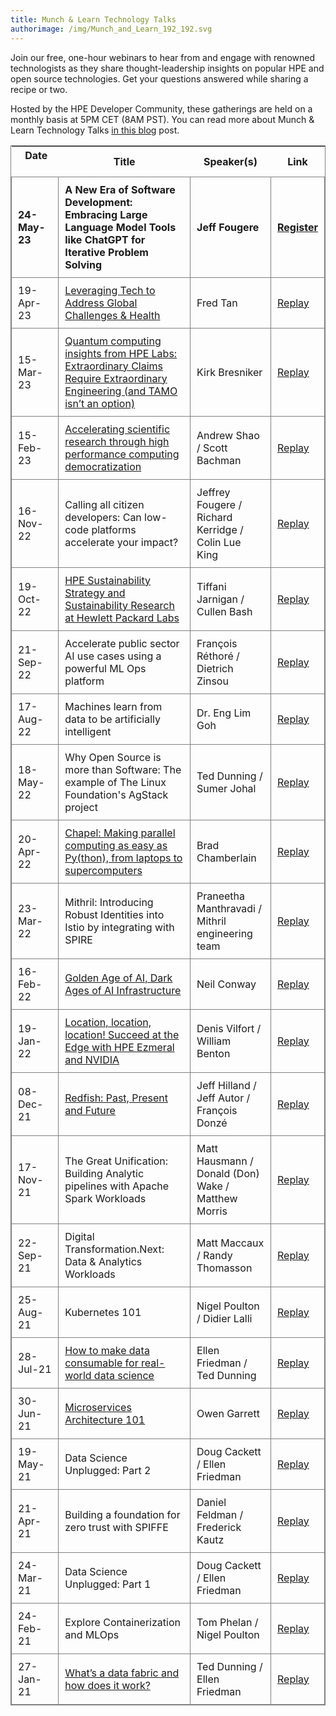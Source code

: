 ```yaml
---
title: Munch & Learn Technology Talks
authorimage: /img/Munch_and_Learn_192_192.svg
---
```

Join our free, one-hour webinars to hear from and engage with renowned technologists as they share thought-leadership insights on popular HPE and open source technologies. Get your questions answered while sharing a recipe or two.

Hosted by the HPE Developer Community, these gatherings are held on a monthly basis at 5PM CET (8AM PST). You can read more about Munch & Learn Technology Talks [in this blog](https://developer.hpe.com/blog/hpe-dev-launches-its-munch-learn-technical-talks) post.

<style>
table {
    display: block;
    width: max-content !important;
    max-width: 100%;
    overflow: auto;
     -webkit-box-shadow: none;
    -moz-box-shadow: none;
    box-shadow: none;
    border:1px solid grey;
}
td {
   -webkit-box-shadow: none;
    -moz-box-shadow: none;
    box-shadow: none;
    border:1px solid grey;
    text-align: left !important;
     font-weight: normal !important;
    padding: 10px !important;
}
thead tr:first-child td {
  -webkit-box-shadow: none;
  -moz-box-shadow: none;
  box-shadow: none;
  border:1px solid grey;
  text-align: center !important;
  padding: 20px !important;
  font-weight: bold !important;
}
</style>

| &nbsp;&nbsp;&nbsp;Date&nbsp;&nbsp; &nbsp; | Title                                                                                                                                                                                                              | Speaker(s)                                          | Link                                                                                                  |
| ----------------------------------------- | ------------------------------------------------------------------------------------------------------------------------------------------------------------------------------------------------------------------ | --------------------------------------------------- | ----------------------------------------------------------------------------------------------------- |
| **24-May-23**                             | **A New Era of Software Development: Embracing Large Language Model Tools like ChatGPT for Iterative Problem Solving**                                                                                             | **Jeff Fougere**                                    | **[Register](https://hpe.zoom.us/webinar/register/3516832841481/WN_AYFVckKZRqCKTvsycRNyGA)**          |
| 19-Apr-23                                 | [Leveraging Tech to Address Global Challenges & Health](https://hpe-developer-portal.s3.amazonaws.com/Tech+for+Good+presentation.pdf)                                                                              | Fred Tan                                            | [Replay](https://www.youtube.com/watch?v=Wu04-dz81Pc&list=PLtS6YX0YOX4f5TyRI7jUdjm7D9H4laNlF)         |
| 15-Mar-23                                 | [Quantum computing insights from HPE Labs: Extraordinary Claims Require Extraordinary Engineering (and TAMO isn’t an option)](https://hpe-developer-portal.s3.amazonaws.com/BRESNIKER+-+Dev+Community+-+Extra.pdf) | Kirk Bresniker                                      | [Replay](https://www.youtube.com/watch?v=wVY7uZstDWA&list=PLtS6YX0YOX4f5TyRI7jUdjm7D9H4laNlF&index=1) |
| 15-Feb-23                                 | [Accelerating scientific research through high performance computing democratization](https://hpe-developer-portal.s3.amazonaws.com/2023_OSS_MunchandLearn.pdf)                                                    | Andrew Shao / Scott Bachman                         | [Replay](https://www.youtube.com/watch?v=DnmhTj1PVIU&list=PLtS6YX0YOX4f5TyRI7jUdjm7D9H4laNlF)         |
| 16-Nov-22                                 | Calling all citizen developers: Can low-code platforms accelerate your impact?                                                                                                                                     | Jeffrey Fougere / Richard Kerridge / Colin Lue King | [Replay](https://www.youtube.com/watch?v=zc_54fq8PoY&list=PLtS6YX0YOX4f5TyRI7jUdjm7D9H4laNlF&index=1) |
| 19-Oct-22                                 | [HPE Sustainability Strategy and Sustainability Research at Hewlett Packard Labs](https://hpe-developer-portal.s3.amazonaws.com/HPE_Munch%26Learn_Sustainability_final.pdf)                                        | Tiffani Jarnigan / Cullen Bash                      | [Replay](https://www.youtube.com/watch?v=SUgdVsncWrk&list=PLtS6YX0YOX4f5TyRI7jUdjm7D9H4laNlF&index=1) |
| 21-Sep-22                                 | Accelerate public sector AI use cases using a powerful ML Ops platform                                                                                                                                             | François Réthoré / Dietrich Zinsou                  | [Replay](https://www.youtube.com/watch?v=5pejLKu32Js&list=PLtS6YX0YOX4f5TyRI7jUdjm7D9H4laNlF&index=1) |
| 17-Aug-22                                 | Machines learn from data to be artificially intelligent                                                                                                                                                            | Dr. Eng Lim Goh                                     | [Replay](https://youtu.be/3KOFDciS3WU&list=PLtS6YX0YOX4f5TyRI7jUdjm7D9H4laNlF&index=1)                |
| 18-May-22                                 | Why Open Source is more than Software: The example of The Linux Foundation's AgStack project                                                                                                                       | Ted Dunning / Sumer Johal                           | [Replay](https://www.youtube.com/watch?v=dnhjRF5dr6M&list=PLtS6YX0YOX4f5TyRI7jUdjm7D9H4laNlF&index=1) |
| 20-Apr-22                                 | [Chapel: Making parallel computing as easy as Py(thon), from laptops to supercomputers](https://hpe-developer-portal.s3.amazonaws.com/ChapelForHPEMunchAndLearn.pdf)                                               | Brad Chamberlain                                    | [Replay](https://www.youtube.com/watch?v=7Qk8T7_bevo&list=PLtS6YX0YOX4f5TyRI7jUdjm7D9H4laNlF&index=1) |
| 23-Mar-22                                 | Mithril: Introducing Robust Identities into Istio by integrating with SPIRE                                                                                                                                        | Praneetha Manthravadi / Mithril engineering team    | [Replay](https://youtu.be/xhd8MhG4Vvw&list=PLtS6YX0YOX4f5TyRI7jUdjm7D9H4laNlF)                        |
| 16-Feb-22                                 | [Golden Age of AI, Dark Ages of AI Infrastructure](https://hpe-developer-portal.s3.amazonaws.com/munch-and-learn-feb-2022.pdf)                                                                                     | Neil Conway                                         | [Replay](https://youtu.be/ktZFLD-9qgw&list=PLtS6YX0YOX4f5TyRI7jUdjm7D9H4laNlF)                        |
| 19-Jan-22                                 | [Location, location, location!  Succeed at the Edge with HPE Ezmeral and NVIDIA](https://hpe-developer-portal.s3.amazonaws.com/JanuaryMunchAndLearn.zip)                                                           | Denis Vilfort / William Benton                      | [Replay](https://www.youtube.com/watch?v=C5HfiLatauQ&list=PLtS6YX0YOX4f5TyRI7jUdjm7D9H4laNlF)         |
| 08-Dec-21                                 | [Redfish: Past, Present and Future](https://hpe-developer-portal.s3.amazonaws.com/DecemberMunchAndLearn-Jeff.pdf)                                                                                                  | Jeff Hilland / Jeff Autor / François Donzé          | [Replay](https://www.youtube.com/watch?v=Q1Qeb24lpKg&list=PLtS6YX0YOX4f5TyRI7jUdjm7D9H4laNlF)         |
| 17-Nov-21                                 | The Great Unification: Building Analytic pipelines with Apache Spark Workloads                                                                                                                                     | Matt Hausmann / Donald (Don) Wake / Matthew Morris  | [Replay](https://youtu.be/TxZP_T9CC5Y&list=PLtS6YX0YOX4f5TyRI7jUdjm7D9H4laNlF)                        |
| 22-Sep-21                                 | Digital Transformation.Next: Data & Analytics Workloads                                                                                                                                                            | Matt Maccaux / Randy Thomasson                      | [Replay](https://youtu.be/Q4kJKCS7rbo&list=PLtS6YX0YOX4f5TyRI7jUdjm7D9H4laNlF)                        |
| 25-Aug-21                                 | Kubernetes 101                                                                                                                                                                                                     | Nigel Poulton / Didier Lalli                        | [Replay](https://youtu.be/PWVJKK1obKQ&list=PLtS6YX0YOX4f5TyRI7jUdjm7D9H4laNlF)                        |
| 28-Jul-21                                 | [How to make data consumable for real-world data science](https://hpe-developer-portal.s3.amazonaws.com/uploads/media/2021/7/HPE-Munch-and-Learn-7-28-july-2021.pdf)                                               | Ellen Friedman / Ted Dunning                        | [Replay](https://youtu.be/4WKjRqflF7M&list=PLtS6YX0YOX4f5TyRI7jUdjm7D9H4laNlF)                        |
| 30-Jun-21                                 | [Microservices Architecture 101](https://hpe-developer-portal.s3.amazonaws.com/uploads/media/2021/4/fundamentals-of-microservices-1625131973756.pdf)                                                               | Owen Garrett                                        | [Replay](https://youtu.be/qyyxQU37ZyQ&list=PLtS6YX0YOX4f5TyRI7jUdjm7D9H4laNlF)                        |
| 19-May-21                                 | Data Science Unplugged: Part 2                                                                                                                                                                                     | Doug Cackett / Ellen Friedman                       | [Replay](https://youtu.be/Va4tSr__Yok&list=PLtS6YX0YOX4f5TyRI7jUdjm7D9H4laNlF)                        |
| 21-Apr-21                                 | Building a foundation for zero trust with SPIFFE                                                                                                                                                                   | Daniel Feldman / Frederick Kautz                    | [Replay](https://youtu.be/G1ceKr16nn8&list=PLtS6YX0YOX4f5TyRI7jUdjm7D9H4laNlF)                        |
| 24-Mar-21                                 | Data Science Unplugged: Part 1                                                                                                                                                                                     | Doug Cackett / Ellen Friedman                       | [Replay](https://youtu.be/Inh6eXM0EbA&list=PLtS6YX0YOX4f5TyRI7jUdjm7D9H4laNlF)                        |
| 24-Feb-21                                 | Explore Containerization and MLOps                                                                                                                                                                                 | Tom Phelan / Nigel Poulton                          | [Replay](https://youtu.be/9PvKpe7yMpI&list=PLtS6YX0YOX4f5TyRI7jUdjm7D9H4laNlF)                        |
| 27-Jan-21                                 | [What’s a data fabric and how does it work?](https://hpe-developer-portal.s3.amazonaws.com/uploads/media/2020/12/munch-and-learn-dunning-1611939333032.pdf)                                                        | Ted Dunning / Ellen Friedman                        | [Replay](https://youtu.be/qi6sTvu8osk&list=PLtS6YX0YOX4f5TyRI7jUdjm7D9H4laNlF)                        |